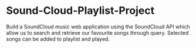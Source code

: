 # Sound-Cloud-Playlist-Project
Build a SoundCloud music web application using the SoundCloud API which allow us to search and retrieve our favourite songs through query. Selected songs can be added to playlist and played.

